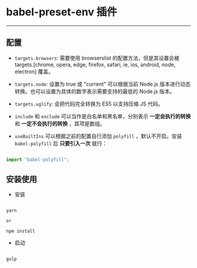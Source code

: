 # babel-preset-env 插件

---
## 配置

- `targets.browsers`: 需要使用  browserslist 的配置方法，但是其设置会被 targets.[chrome, opera, edge, firefox, safari, ie, ios, android, node, electron] 覆盖。

- `targets.node`: 设置为 true 或 "current" 可以根据当前 Node.js 版本进行动态转换。也可以设置为具体的数字表示需要支持的最低的 Node.js 版本。

- `targets.uglify`: 会把代码完全转换为 ES5 以支持压缩 JS 代码。

- `include` 和 `exclude` 可以当作是白名单和黑名单，分别表示 **一定会执行的转换** 和 **一定不会执行的转换** ，其项是数组。

- `useBuiltIns` 可以根据之前的配置自行添加 `polyfill` ，默认不开启。安装 `babel-polyfill` 后 **只要引入一次** 就行：

```javascript

import "babel-polyfill";

```

## 安装使用

- 安装

```shell

yarn

or

npm install

```

- 启动

```shell

gulp

```